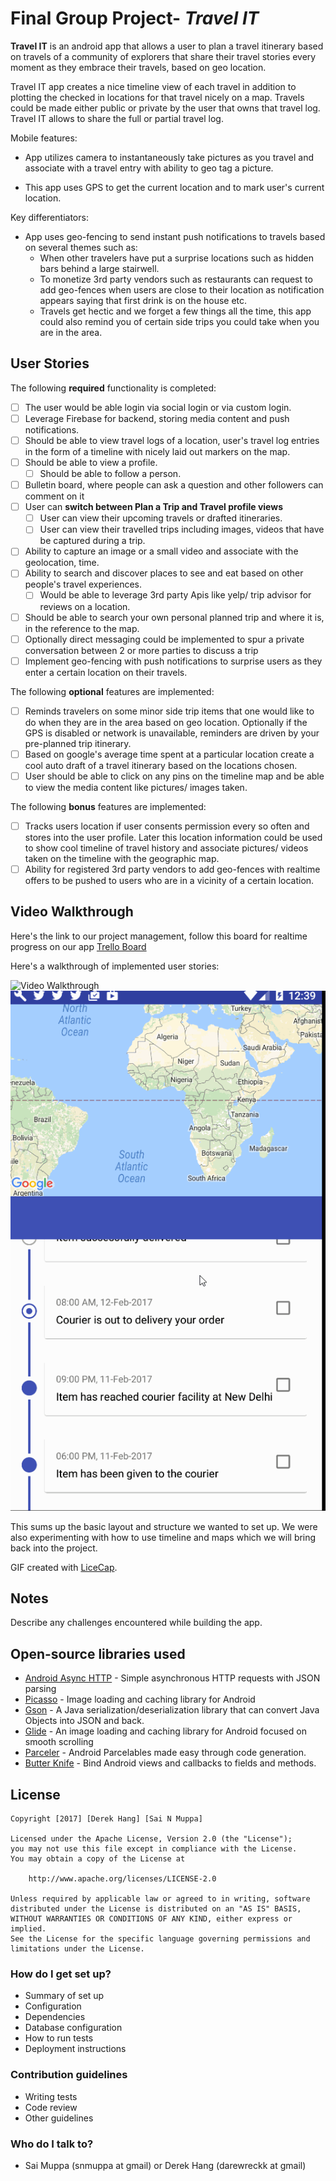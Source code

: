 # Final Group Project- *Travel IT*

**Travel IT** is an android app that allows a user to plan a travel itinerary based on travels of a community of explorers that share their travel stories every moment as they embrace their travels, based on geo location.

Travel IT app creates a nice timeline view of each travel in addition to plotting the checked in locations for that travel nicely on a map. Travels could be made either public or private by the user that owns that travel log. Travel IT allows to share the full or partial travel log.

Mobile features:
* App utilizes camera to instantaneously take pictures as you travel and associate with a travel entry with ability to geo tag a picture.

* This app uses GPS to get the current location and to mark user's current location.

Key differentiators:
* App uses geo-fencing to send instant push notifications to travels based on several themes such as:
  * When other travelers have put a surprise locations such as hidden bars behind a large stairwell.
  * To monetize 3rd party vendors such as restaurants can request to add geo-fences when users are close to their location as notification appears saying that first drink is on the house etc.
  * Travels get hectic and we forget a few things all the time, this app could also remind you of certain side trips you could take when you are in the area.

## User Stories

The following **required** functionality is completed:

* [ ] The user would be able login via social login or via custom login.
* [ ] Leverage Firebase for backend, storing media content and push notifications.
* [ ] Should be able to view travel logs of a location, user's travel log entries in the form of a timeline with nicely laid out   markers on the map.
* [ ] Should be able to view a profile.
  * [ ] Should be able to follow a person.
* [ ] Bulletin board, where people can ask a question and other followers can comment on it
* [ ] User can **switch between Plan a Trip and Travel profile views**
  * [ ] User can view their upcoming travels or drafted itineraries.
  * [ ] User can view their travelled trips including images, videos that have be captured during a trip.
* [ ] Ability to capture an image or a small video and associate with the geolocation, time.
* [ ] Ability to search and discover places to see and eat based on other people's travel experiences.
  * [ ] Would be able to leverage 3rd party Apis like yelp/ trip advisor for reviews on a location.
* [ ] Should be able to search your own personal planned trip and where it is, in the reference to the map.
* [ ] Optionally direct messaging could be implemented to spur a private conversation between 2 or more parties to discuss a trip
* [ ] Implement geo-fencing with push notifications to surprise users as they enter a certain location on their travels.

The following **optional** features are implemented:

* [ ] Reminds travelers on some minor side trip items that one would like to do when they are in the area based on geo location. Optionally if the GPS is disabled or network is unavailable, reminders are driven by your pre-planned trip itinerary.
* [ ] Based on google's average time spent at a particular location create a cool auto draft of a travel itinerary based on the locations chosen.
* [ ] User should be able to click on any pins on the timeline map and be able to view the media content like pictures/ images taken.

The following **bonus** features are implemented:

* [ ] Tracks users location if user consents permission every so often and stores into the user profile. Later this location information could be used to show cool timeline of travel history and associate pictures/ videos taken on the timeline with the geographic map.
* [ ] Ability for registered 3rd party vendors to add geo-fences with realtime offers to be pushed to users who are in a vicinity of a certain location.

## Video Walkthrough


Here's the link to our project management, follow this board for realtime progress on our app [Trello Board](https://trello.com/b/T22jgcxq/exploreit-final-project)

Here's a walkthrough of implemented user stories:

<img src='https://github.com/darewreck54/final_project/blob/master/week5/gif/app.gif' title='Initial Flow of app' width='' alt='Video Walkthrough' />
<img src='https://github.com/darewreck54/final_project/blob/master/week5/gif/timeline_map.gif' title="Experimenting with timeline and maps" width='' alt='Video Walkthrough' />

This sums up the basic layout and structure we wanted to set up.  We were also experimenting with how to use timeline and maps which we will bring back into the project.


GIF created with [LiceCap](http://www.cockos.com/licecap/).

## Notes

Describe any challenges encountered while building the app.

## Open-source libraries used

- [Android Async HTTP](https://github.com/loopj/android-async-http) - Simple asynchronous HTTP requests with JSON parsing
- [Picasso](http://square.github.io/picasso/) - Image loading and caching library for Android
- [Gson](https://github.com/google/gson) - A Java serialization/deserialization library that can convert Java Objects into JSON and back.
- [Glide](https://github.com/bumptech/glide) - An image loading and caching library for Android focused on smooth scrolling
- [Parceler](https://github.com/johncarl81/parceler) - Android Parcelables made easy through code generation.
- [Butter Knife](https://github.com/JakeWharton/butterknife) - Bind Android views and callbacks to fields and methods.

## License

    Copyright [2017] [Derek Hang] [Sai N Muppa]

    Licensed under the Apache License, Version 2.0 (the "License");
    you may not use this file except in compliance with the License.
    You may obtain a copy of the License at

        http://www.apache.org/licenses/LICENSE-2.0

    Unless required by applicable law or agreed to in writing, software
    distributed under the License is distributed on an "AS IS" BASIS,
    WITHOUT WARRANTIES OR CONDITIONS OF ANY KIND, either express or implied.
    See the License for the specific language governing permissions and
    limitations under the License.

### How do I get set up? ###

* Summary of set up
* Configuration
* Dependencies
* Database configuration
* How to run tests
* Deployment instructions

### Contribution guidelines ###

* Writing tests
* Code review
* Other guidelines

### Who do I talk to? ###

* Sai Muppa (snmuppa at gmail) or Derek Hang (darewreckk at gmail)
